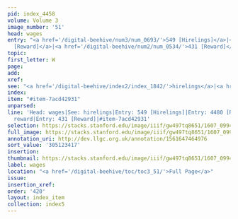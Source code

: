```yaml
---
pid: index_4458
volume: Volume 3
image_number: '51'
head: wages
entry: "<a href='/digital-beehive/num3/num_0693/'>549 [Hirelings]</a>|<a href='/digital-beehive/num10/num_3468/'>4480
  [Reward]</a>|<a href='/digital-beehive/num2/num_0534/'>431 [Reward]</a>"
topic:
first_letter: W
page:
add:
xref:
see: "<a href='/digital-beehive/index2/index_1842/'>hirelings</a>|<a href='/digital-beehive/index4/index_3413/'>reward</a>"
index:
item: "#item-7acd42931"
unparsed:
line: 'Head: wages|See: hirelings|Entry: 549 [Hirelings]|Entry: 4480 [Reward]|See:
  reward|Entry: 431 [Reward]|#item-7acd42931'
selection: https://stacks.stanford.edu/image/iiif/gw497tq8651/1607_0994/973,3417,822,238/full/0/default.jpg
full_image: https://stacks.stanford.edu/image/iiif/gw497tq8651/1607_0994/full/full/0/default.jpg
annotation_uri: http://dev.llgc.org.uk/annotation/1561647464976
sort_value: '305123417'
insertion:
thumbnail: https://stacks.stanford.edu/image/iiif/gw497tq8651/1607_0994/973,3417,822,238/150,/0/default.jpg
label: wages
location: "<a href='/digital-beehive/toc/toc3_51/'>Full Page</a>"
issue:
insertion_xref:
order: '420'
layout: index_item
collection: index5
---
```

